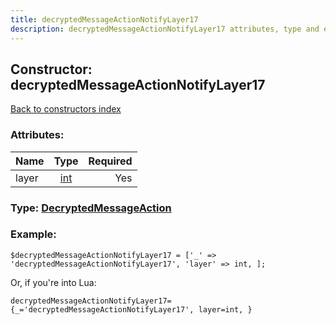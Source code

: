 ```yaml
---
title: decryptedMessageActionNotifyLayer17
description: decryptedMessageActionNotifyLayer17 attributes, type and example
---
```

## Constructor: decryptedMessageActionNotifyLayer17  
[Back to constructors index](index.md)



### Attributes:

| Name     |    Type       | Required |
|----------|:-------------:|---------:|
|layer|[int](../types/int.md) | Yes|



### Type: [DecryptedMessageAction](../types/DecryptedMessageAction.md)


### Example:

```
$decryptedMessageActionNotifyLayer17 = ['_' => 'decryptedMessageActionNotifyLayer17', 'layer' => int, ];
```  

Or, if you're into Lua:  


```
decryptedMessageActionNotifyLayer17={_='decryptedMessageActionNotifyLayer17', layer=int, }

```


